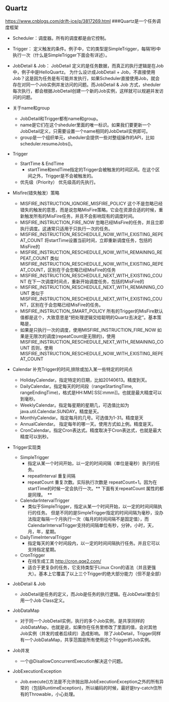 ## Quartz
https://www.cnblogs.com/drift-ice/p/3817269.html
###Quartz是一个任务调度框架
* Scheduler：调度器。所有的调度都是由它控制。
* Trigger： 定义触发的条件。例子中，它的类型是SimpleTrigger，每隔1秒中执行一次（什么是SimpleTrigger下面会有详述）。
* JobDetail & Job： JobDetail 定义的是任务数据，而真正的执行逻辑是在Job中，例子中是HelloQuartz。 为什么设计成JobDetail + Job，不直接使用Job？这是因为任务是有可能并发执行，如果Scheduler直接使用Job，就会存在对同一个Job实例并发访问的问题。而JobDetail & Job 方式，sheduler每次执行，都会根据JobDetail创建一个新的Job实例，这样就可以规避并发访问的问题。
* 关于name和group
    * JobDetail和Trigger都有name和group。
    * name是它们在这个sheduler里面的唯一标识。如果我们要更新一个JobDetail定义，只需要设置一个name相同的JobDetail实例即可。
    * group是一个组织单元，sheduler会提供一些对整组操作的API，比如 scheduler.resumeJobs()。
    
* Trigger
    * StartTime & EndTime
        * startTime和endTime指定的Trigger会被触发的时间区间。在这个区间之外，Trigger是不会被触发的。
    * 优先级（Priority） 优先级高的先执行。

* Misfire(错失触发）策略 
    * MISFIRE_INSTRUCTION_IGNORE_MISFIRE_POLICY
      这个不是忽略已经错失的触发的意思，而是说忽略MisFire策略。它会在资源合适的时候，重新触发所有的MisFire任务，并且不会影响现有的调度时间。
    * MISFIRE_INSTRUCTION_FIRE_NOW
      忽略已经MisFire的任务，并且立即执行调度。这通常只适用于只执行一次的任务。
    * MISFIRE_INSTRUCTION_RESCHEDULE_NOW_WITH_EXISTING_REPEAT_COUNT
      将startTime设置当前时间，立即重新调度任务，包括的MisFire的
    * MISFIRE_INSTRUCTION_RESCHEDULE_NOW_WITH_REMAINING_REPEAT_COUNT
      类似MISFIRE_INSTRUCTION_RESCHEDULE_NOW_WITH_EXISTING_REPEAT_COUNT，区别在于会忽略已经MisFire的任务
    * MISFIRE_INSTRUCTION_RESCHEDULE_NEXT_WITH_EXISTING_COUNT
      在下一次调度时间点，重新开始调度任务，包括的MisFire的
    * MISFIRE_INSTRUCTION_RESCHEDULE_NEXT_WITH_REMAINING_COUNT
      类似于MISFIRE_INSTRUCTION_RESCHEDULE_NEXT_WITH_EXISTING_COUNT，区别在于会忽略已经MisFire的任务。
    * MISFIRE_INSTRUCTION_SMART_POLICY
      所有的Trigger的MisFire默认值都是这个，大致意思是“把处理逻辑交给聪明的Quartz去决定”。基本策略是，
    * 如果是只执行一次的调度，使用MISFIRE_INSTRUCTION_FIRE_NOW
      如果是无限次的调度(repeatCount是无限的)，使用MISFIRE_INSTRUCTION_RESCHEDULE_NEXT_WITH_REMAINING_COUNT
      否则，使用MISFIRE_INSTRUCTION_RESCHEDULE_NOW_WITH_EXISTING_REPEAT_COUNT
      
* Calendar
    补充Trigger的时间,排除或加入某一些特定的时间点
    * HolidayCalendar。指定特定的日期，比如20140613。精度到天。
    * DailyCalendar。指定每天的时间段（rangeStartingTime, rangeEndingTime)，格式是HH:MM[:SS[:mmm]]。也就是最大精度可以到毫秒。
    * WeeklyCalendar。指定每星期的星期几，可选值比如为java.util.Calendar.SUNDAY。精度是天。
    * MonthlyCalendar。指定每月的几号。可选值为1-31。精度是天
    * AnnualCalendar。 指定每年的哪一天。使用方式如上例。精度是天。
    * CronCalendar。指定Cron表达式。精度取决于Cron表达式，也就是最大精度可以到秒。

* Trigger实现类
    * SimpleTrigger
        * 指定从某一个时间开始，以一定的时间间隔（单位是毫秒）执行的任务。
        * repeatInterval 重复间隔
        * repeatCount 重复次数。实际执行次数是 repeatCount+1。因为在startTime的时候一定会执行一次。** 下面有关repeatCount 属性的都是同理。　**
    * CalendarIntervalTrigger
        * 类似于SimpleTrigger，指定从某一个时间开始，以一定的时间间隔执行的任务。 但是不同的是SimpleTrigger指定的时间间隔为毫秒，没办法指定每隔一个月执行一次（每月的时间间隔不是固定值），而CalendarIntervalTrigger支持的间隔单位有秒，分钟，小时，天，月，年，星期。
    * DailyTimeIntervalTrigger
        * 指定每天的某个时间段内，以一定的时间间隔执行任务。并且它可以支持指定星期。
    * CronTrigger
        * 在线生成工具 http://cron.qqe2.com/
        * 适合于更复杂的任务，它支持类型于Linux Cron的语法（并且更强大）。基本上它覆盖了以上三个Trigger的绝大部分能力（但不是全部）

* JobDetail & Job
    * JobDetail是任务的定义，而Job是任务的执行逻辑。在JobDetail里会引用一个Job Class定义。
* JobDataMap
    * 对于同一个JobDetail实例，执行的多个Job实例，是共享同样的JobDataMap，也就是说，如果你在任务里修改了里面的值，会对其他Job实例（并发的或者后续的）造成影响。
        除了JobDetail，Trigger同样有一个JobDataMap，共享范围是所有使用这个Trigger的Job实例。
* Job并发
    * 一个@DisallowConcurrentExecution解决这个问题。
* JobExecutionException
    * Job.execute()方法是不允许抛出除JobExecutionException之外的所有异常的（包括RuntimeException)，所以编码的时候，最好是try-catch住所有的Throwable，小心处理。

